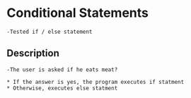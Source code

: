 # Conditional Statements

    -Tested if / else statement

## Description

    -The user is asked if he eats meat?

    * If the answer is yes, the program executes if statment
    * Otherwise, executes else statment
 
